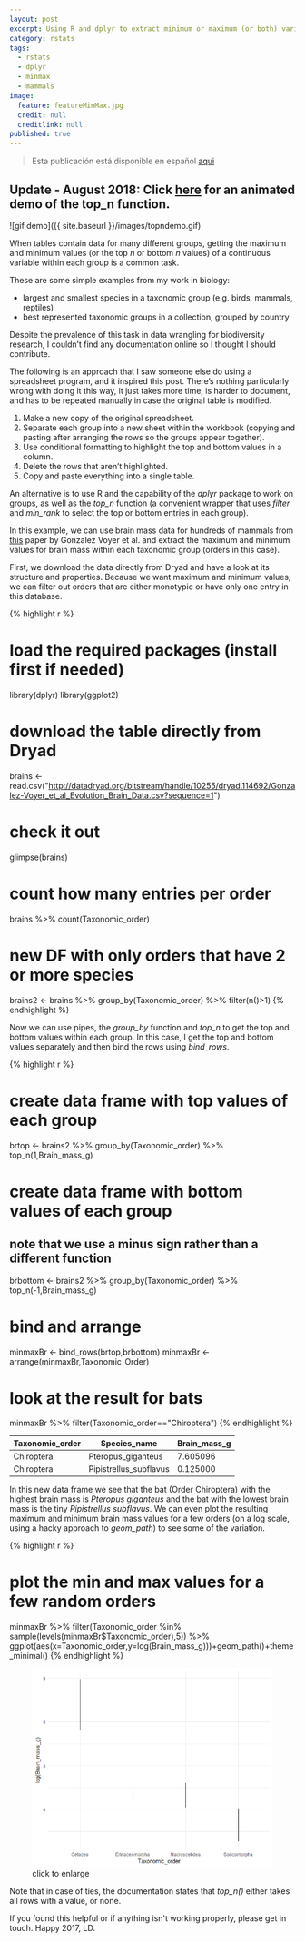 ```yaml
---
layout: post
excerpt: Using R and dplyr to extract minimum or maximum (or both) variable values within groups.
category: rstats
tags:
  - rstats
  - dplyr
  - minmax
  - mammals
image:
  feature: featureMinMax.jpg
  credit: null
  creditlink: null
published: true
---
```



> Esta publicación está disponible en español [aqui](http://luisdva.github.io/Valores-m%C3%A1ximos-y-m%C3%ADnimos-para-datos-agrupados/)  

## Update - August 2018: Click [here](https://luisdva.github.io/rstats/animate-top-n/) for an animated demo of the top_n function.
![gif demo]({{ site.baseurl }}/images/topndemo.gif)

When tables contain data for many different groups, getting the maximum and minimum values (or the top _n_ or bottom _n_ values) of a continuous variable within each group is a common task.   

These are some simple examples from my work in biology:

- largest and smallest species in a taxonomic group (e.g. birds, mammals, reptiles)  
- best represented taxonomic groups in a collection, grouped by country

Despite the prevalence of this task in data wrangling for biodiversity research, I couldn’t find any documentation online so I thought I should contribute. 

The following is an approach that I saw someone else do using a spreadsheet program, and it inspired this post. There’s nothing particularly wrong with doing it this way, it just takes more time, is harder to document, and has to be repeated manually in case the original table is modified.

1. Make a new copy of the original spreadsheet. 
2. Separate each group into a new sheet within the workbook (copying and pasting after arranging the rows so the groups appear together).
3. Use conditional formatting to highlight the top and bottom values in a column.
4. Delete the rows that aren’t highlighted.
5. Copy and paste everything into a single table.

An alternative is to use R and the capability of the _dplyr_ package to work on groups, as well as the _top\_n_ function (a convenient wrapper that uses _filter_ and _min\_rank_ to select the top or bottom entries in each group). 

In this example, we can use brain mass data for hundreds of mammals from [this](http://onlinelibrary.wiley.com/doi/10.1111/evo.12943/abstract) paper by Gonzalez Voyer et al. and extract the maximum and minimum values for brain mass within each taxonomic group (orders in this case).

First, we download the data directly from Dryad and have a look at its structure and properties. Because we want maximum and minimum values, we can filter out orders that are either monotypic or have only one entry in this database.

{% highlight r %}
# load the required packages (install first if needed)
library(dplyr)
library(ggplot2)

# download the table directly from Dryad
brains <- read.csv("http://datadryad.org/bitstream/handle/10255/dryad.114692/Gonzalez-Voyer_et_al_Evolution_Brain_Data.csv?sequence=1")

# check it out
glimpse(brains)

# count how many entries per order
brains %>% count(Taxonomic_order)
# new DF with only orders that have 2 or more species
brains2 <- brains %>% group_by(Taxonomic_order) %>% filter(n()>1)
{% endhighlight %}

Now we can use pipes, the _group\_by_ function and _top\_n_ to get the top and bottom values within each group. In this case, I get the top and bottom values separately and then bind the rows using _bind\_rows_.

{% highlight r %}
# create data frame with top values of each group
brtop <-   brains2 %>% group_by(Taxonomic_order) %>% top_n(1,Brain_mass_g)
# create data frame with bottom values of each group
## note that we use a minus sign rather than a different function
brbottom <-   brains2 %>% group_by(Taxonomic_order) %>% top_n(-1,Brain_mass_g)
# bind and arrange
minmaxBr <- bind_rows(brtop,brbottom) 
minmaxBr <- arrange(minmaxBr,Taxonomic_Order)
# look at the result for bats
minmaxBr %>% filter(Taxonomic_order=="Chiroptera")
{% endhighlight %}

| Taxonomic_order | Species_name           | Brain_mass_g |
|-----------------|------------------------|--------------|
| Chiroptera      | Pteropus_giganteus     | 7.605096     |
| Chiroptera      | Pipistrellus_subflavus | 0.125000     |

In this new data frame we see that the bat (Order Chiroptera) with the highest brain mass is _Pteropus giganteus_ and the bat with the lowest brain mass is the tiny _Pipistrellus subflavus_. 
We can even plot the resulting maximum and minimum brain mass values for a few orders (on a log scale, using a hacky approach to _geom\_path_) to see some of the variation.

{% highlight r %}
# plot the min and max values for a few random orders
minmaxBr %>% filter(Taxonomic_order %in% sample(levels(minmaxBr$Taxonomic_order),5)) %>% 
ggplot(aes(x=Taxonomic_order,y=log(Brain_mass_g)))+geom_path()+theme_minimal()
{% endhighlight %}

<figure>
    <a href="/images/bothslopes.png"><img src="/images/brainMasses.png"></a>
        <figcaption>click to enlarge</figcaption>
</figure>


Note that in case of ties, the documentation states that _top\_n()_ either takes all rows with a value, or none.

If you found this helpful or if anything isn't working properly, please get in touch.
Happy 2017,
LD.
